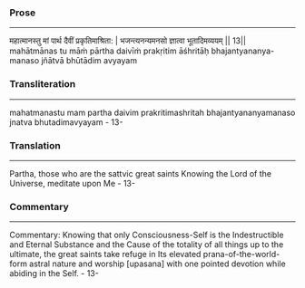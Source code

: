 ### Prose 
 --- 
महात्मानस्तु मां पार्थ दैवीं प्रकृतिमाश्रिता: |
भजन्त्यनन्यमनसो ज्ञात्वा भूतादिमव्ययम् || 13||
mahātmānas tu māṁ pārtha daivīṁ prakṛitim āśhritāḥ
bhajantyananya-manaso jñātvā bhūtādim avyayam

### Transliteration 
 --- 
mahatmanastu mam partha daivim prakritimashritah bhajantyananyamanaso jnatva bhutadimavyayam - 13-

### Translation 
 --- 
Partha, those who are the sattvic great saints Knowing the Lord of the Universe, meditate upon Me - 13-

### Commentary 
 --- 
Commentary: Knowing that only Consciousness-Self is the Indestructible and Eternal Substance and the Cause of the totality of all things up to the ultimate, the great saints take refuge in Its elevated prana-of-the-world-form astral nature and worship [upasana] with one pointed devotion while abiding in the Self. - 13-